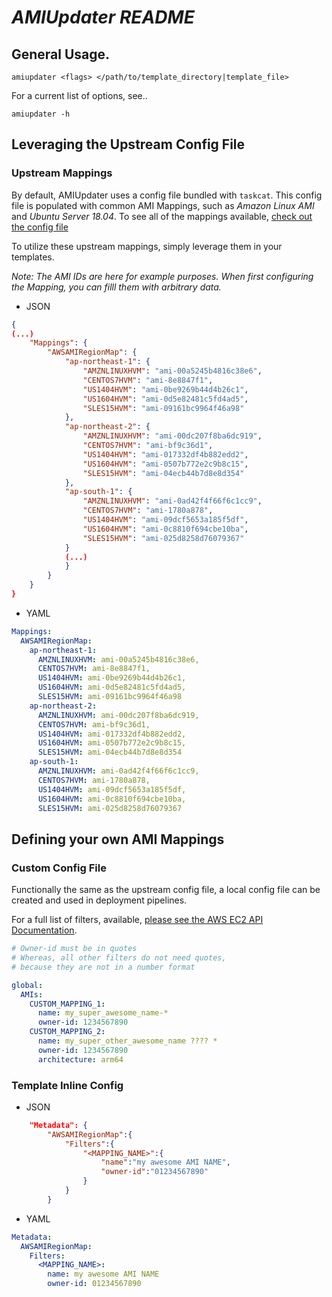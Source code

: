

# *AMIUpdater README*



## General Usage.

`amiupdater <flags> </path/to/template_directory|template_file>`

For a current list of options, see..

`amiupdater -h`

## Leveraging the Upstream Config File

### Upstream Mappings

By default, AMIUpdater uses a config file bundled with `taskcat`. This config file is populated with common AMI Mappings, such as *Amazon Linux AMI* and *Ubuntu Server 18.04*. To see all of the mappings available, [check out the config file](https://github.com/aws-ia/taskcat/blob/master/taskcat/cfg/amiupdater.cfg.yml)

To utilize these upstream mappings, simply leverage them in your templates.

_Note: The AMI IDs are here for example purposes. When first configuring the Mapping, you can filll them with arbitrary data._

- JSON

```json
{
(...)
    "Mappings": {
        "AWSAMIRegionMap": {
            "ap-northeast-1": {
                "AMZNLINUXHVM": "ami-00a5245b4816c38e6",
                "CENTOS7HVM": "ami-8e8847f1",
                "US1404HVM": "ami-0be9269b44d4b26c1",
                "US1604HVM": "ami-0d5e82481c5fd4ad5",
                "SLES15HVM": "ami-09161bc9964f46a98"
            },
            "ap-northeast-2": {
                "AMZNLINUXHVM": "ami-00dc207f8ba6dc919",
                "CENTOS7HVM": "ami-bf9c36d1",
                "US1404HVM": "ami-017332df4b882edd2",
                "US1604HVM": "ami-0507b772e2c9b8c15",
                "SLES15HVM": "ami-04ecb44b7d8e8d354"
            },
            "ap-south-1": {
                "AMZNLINUXHVM": "ami-0ad42f4f66f6c1cc9",
                "CENTOS7HVM": "ami-1780a878",
                "US1404HVM": "ami-09dcf5653a185f5df",
                "US1604HVM": "ami-0c8810f694cbe10ba",
                "SLES15HVM": "ami-025d8258d76079367"
            }
            (...)
            }
        }
    }
}
```

- YAML
```yaml
Mappings:
  AWSAMIRegionMap:
    ap-northeast-1:
      AMZNLINUXHVM: ami-00a5245b4816c38e6,
      CENTOS7HVM: ami-8e8847f1,
      US1404HVM: ami-0be9269b44d4b26c1,
      US1604HVM: ami-0d5e82481c5fd4ad5,
      SLES15HVM: ami-09161bc9964f46a98
    ap-northeast-2:
      AMZNLINUXHVM: ami-00dc207f8ba6dc919,
      CENTOS7HVM: ami-bf9c36d1,
      US1404HVM: ami-017332df4b882edd2,
      US1604HVM: ami-0507b772e2c9b8c15,
      SLES15HVM: ami-04ecb44b7d8e8d354
    ap-south-1:
      AMZNLINUXHVM: ami-0ad42f4f66f6c1cc9,
      CENTOS7HVM: ami-1780a878,
      US1404HVM: ami-09dcf5653a185f5df,
      US1604HVM: ami-0c8810f694cbe10ba,
      SLES15HVM: ami-025d8258d76079367
```
## Defining your own AMI Mappings

### Custom Config File
Functionally the same as the upstream config file, a local config file can be created and used in deployment pipelines.

For a full list of filters, available, [please see the AWS EC2 API Documentation](https://docs.aws.amazon.com/AWSEC2/latest/APIReference/API_DescribeImages.html).

```yaml
# Owner-id must be in quotes
# Whereas, all other filters do not need quotes,
# because they are not in a number format

global:
  AMIs:
    CUSTOM_MAPPING_1:
      name: my_super_awesome_name-*
      owner-id: 1234567890
    CUSTOM_MAPPING_2:
      name: my_super_other_awesome_name ???? *
      owner-id: 1234567890
      architecture: arm64
```

### Template Inline Config
- JSON
```json
    "Metadata": {
        "AWSAMIRegionMap":{
            "Filters":{
                "<MAPPING_NAME>":{
                    "name":"my awesome AMI NAME",
                    "owner-id":"01234567890"
                }
            }
        }
```
- YAML
```yaml
Metadata:
  AWSAMIRegionMap:
    Filters:
      <MAPPING_NAME>:
        name: my awesome AMI NAME
        owner-id: 01234567890
```
